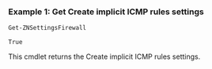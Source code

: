 ### Example 1: Get Create implicit ICMP rules settings
```powershell
Get-ZNSettingsFirewall
```

```output
True
```

This cmdlet returns the Create implicit ICMP rules settings.
